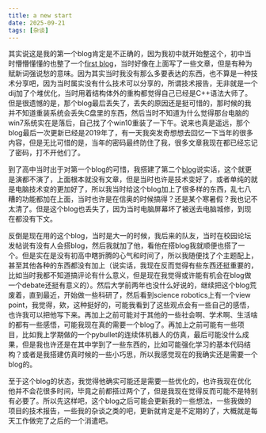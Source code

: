 ```yaml
---
title: a new start
date: 2025-09-21
tags: [杂谈]
---
```


其实说这是我的第一个blog肯定是不正确的，因为我初中就开始整这个，初中当时懵懵懂懂的也整了一个[first blog](shencys.github.io)，当时好像在上面写了一些文章，但是有种为赋新词强说愁的意味。因为其实当时我没有那么多要表达的东西，也不算是一种技术分享吧，因为当时属实没有什么技术可以分享的，所谓技术报告，无非就是一个dij加了个堆优化，当时用着结构体外的重构都觉得自己已经是C++语法大师了。但是很遗憾的是，那个blog最后丢失了，丢失的原因还是挺可惜的，那时候的我并不知道重装系统会丢失C盘里的东西，然后当时不知道为什么觉得那台电脑的win7系统实在是落后，自己找了个win10重装了一下午。说来也真是遥远，那个blog最后一次更新已经是2019年了，有一天我突发奇想想去回忆一下当年的很多内容，但是无比可惜的是，当年的密码最终防住了我，很多文章我现在都已经忘记了密码，打不开他们了。

到了高中当时出于对第一个blog的可惜，我搭建了第二个[blog](tosania.github.io)说实话，这个就更是演都不演了，上面根本就没有文章，但是当时也许是技术变好了，或者单纯的就是电脑技术变的更加好了，所以我当时给这个blog加上了很多样的东西，乱七八糟的功能都加在上面，当时也许是在信奥的时候搞得？还是某个寒暑假？我也记不太清了。但是这个blog也丢失了，因为当时电脑屏幕坏了被送去电脑城修，到现在都没有下文。

反倒是现在用的这个blog，当时是大一的时候，我后来的队友，当时在校园论坛发帖说有没有人会搭blog，然后我就加了他，看他在搭blog我就顺便也搭了一个。但是实在是没有初高中瞎折腾的心气和时间了，所以我随便找了个主题配上，甚至其他各种的东西都没有加上（说实话，我现在反而觉得有些东西还挺重要的，比如当时我都不知道搞评论有什么意义，但是现在我觉得或许能有机会在blog做一个debate还挺有意义的）。然后大学前两年也没什么好说的，继续把这个blog荒废着，直到最近，开始做一些科研了，然后看到science robotics上有一个view point，我觉得，欸，这种挺好的，可能我看到了这些观点会有一些自己的感悟，也许我可以把他写下来。再加上之前可能对于其他的一些社会啊、学术啊、生活啥的都有一些感悟，可能我现在真的需要一个blog了。再加上之前可能有一些项目，比如我上学期做的一个pybullet的连续体机器人的仿真，最后可能没什么成果，但是我也许还是在其中学到了一些东西的，比如可能强化学习的基本代码结构？或者是我搭建仿真时候的一些小巧思，所以我感觉现在的我确实还是需要一个blog的。

至于这个blog的状态，我觉得他确实可能还是需要一些优化的，也许我现在优化他并不会花很多时间，毕竟之前都搭过两个了，但是我现在觉得反而可能不是特别有必要了。所以先这样吧，这个blog之后可能会更新我的一些想法，一些我做的项目的技术报告，一些我的杂谈之类的吧，更新就肯定是不定期的了，大概就是每天工作做完了之后的一个消遣吧。
